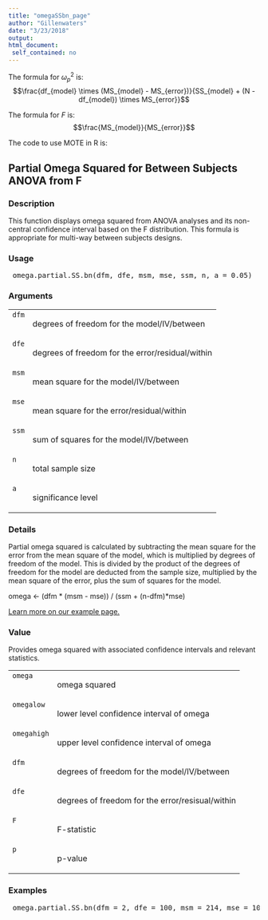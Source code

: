 ```yaml
---
title: "omegaSSbn_page"
author: "Gillenwaters"
date: "3/23/2018"
output: 
html_document:
 self_contained: no
---
```

The formula for $\omega_p^2$ is: $$\frac{df_{model} \times (MS_{model} - MS_{error})}{SS_{model} + (N - df_{model}) \times MS_{error}}$$

The formula for *F* is: $$\frac{MS_{model}}{MS_{error}}$$

The code to use MOTE in R is: 
 

 
<h2>Partial Omega Squared for Between Subjects ANOVA from F</h2>  <h3>Description</h3>  <p>This function displays omega squared from ANOVA analyses and its non-central confidence interval based on the F distribution. This formula is appropriate for multi-way between subjects designs. </p>   <h3>Usage</h3>  <pre> omega.partial.SS.bn(dfm, dfe, msm, mse, ssm, n, a = 0.05) </pre>   <h3>Arguments</h3>  <table summary="R argblock"> <tr valign="top"><td><code>dfm</code></td> <td> <p>degrees of freedom for the model/IV/between</p> </td></tr> <tr valign="top"><td><code>dfe</code></td> <td> <p>degrees of freedom for the error/residual/within</p> </td></tr> <tr valign="top"><td><code>msm</code></td> <td> <p>mean square for the model/IV/between</p> </td></tr> <tr valign="top"><td><code>mse</code></td> <td> <p>mean square for the error/residual/within</p> </td></tr> <tr valign="top"><td><code>ssm</code></td> <td> <p>sum of squares for the model/IV/between</p> </td></tr> <tr valign="top"><td><code>n</code></td> <td> <p>total sample size</p> </td></tr> <tr valign="top"><td><code>a</code></td> <td> <p>significance level</p> </td></tr> </table>   <h3>Details</h3>  <p>Partial omega squared is calculated by subtracting the mean square for the error from the mean square of the model, which is multiplied by degrees of freedom of the model. This is divided by the product of the degrees of freedom for the model are deducted from the sample size, multiplied by the mean square of the error, plus the sum of squares for the model. </p> <p>omega &lt;- (dfm * (msm - mse)) / (ssm + (n-dfm)*mse) </p> <p><a href="https://www.aggieerin.com/shiny-server/tests/omegapbnss.html">Learn more on our example page.</a> </p>   <h3>Value</h3>  <p>Provides omega squared with associated confidence intervals and relevant statistics. </p> <table summary="R valueblock"> <tr valign="top"><td><code>omega</code></td> <td> <p>omega squared</p> </td></tr> <tr valign="top"><td><code>omegalow</code></td> <td> <p>lower level confidence interval of omega</p> </td></tr> <tr valign="top"><td><code>omegahigh</code></td> <td> <p>upper level confidence interval of omega</p> </td></tr> <tr valign="top"><td><code>dfm</code></td> <td> <p>degrees of freedom for the model/IV/between</p> </td></tr> <tr valign="top"><td><code>dfe</code></td> <td> <p>degrees of freedom for the error/resisual/within</p> </td></tr> <tr valign="top"><td><code>F</code></td> <td> <p>F-statistic</p> </td></tr> <tr valign="top"><td><code>p</code></td> <td> <p>p-value</p> </td></tr> </table>   <h3>Examples</h3>  <pre> omega.partial.SS.bn(dfm = 2, dfe = 100, msm = 214, mse = 100, ssm = 5339, n = 150, a = .05) </pre>   </body></html> 
